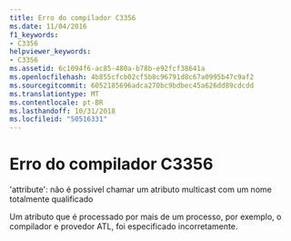 ```yaml
---
title: Erro do compilador C3356
ms.date: 11/04/2016
f1_keywords:
- C3356
helpviewer_keywords:
- C3356
ms.assetid: 6c1094f6-ac85-480a-b78b-e92fcf38641a
ms.openlocfilehash: 4b855cfcb02cf5b8c96791d8c67a0995b47c9af2
ms.sourcegitcommit: 6052185696adca270bc9bdbec45a626dd89cdcdd
ms.translationtype: MT
ms.contentlocale: pt-BR
ms.lasthandoff: 10/31/2018
ms.locfileid: "50516331"
---
```

# <a name="compiler-error-c3356"></a>Erro do compilador C3356

'attribute': não é possível chamar um atributo multicast com um nome totalmente qualificado

Um atributo que é processado por mais de um processo, por exemplo, o compilador e provedor ATL, foi especificado incorretamente.
